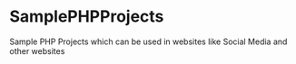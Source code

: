 # SamplePHPProjects  
   
Sample PHP Projects which can be used in websites like Social Media and other websites  
